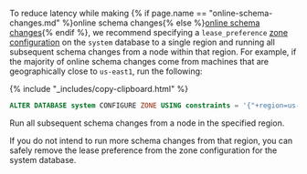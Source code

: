 To reduce latency while making {% if page.name == "online-schema-changes.md" %}online schema changes{% else %}[online schema changes](online-schema-changes.html){% endif %}, we recommend specifying a `lease_preference` [zone configuration](configure-replication-zones.html) on the `system` database to a single region and running all subsequent schema changes from a node within that region. For example, if the majority of online schema changes come from machines that are geographically close to `us-east1`, run the following:

{% include "_includes/copy-clipboard.html" %}
~~~ sql
ALTER DATABASE system CONFIGURE ZONE USING constraints = '{"+region=us-east1": 1}', lease_preferences = '[[+region=us-east1]]';
~~~

Run all subsequent schema changes from a node in the specified region.

If you do not intend to run more schema changes from that region, you can safely remove the lease preference from the zone configuration for the system database.
